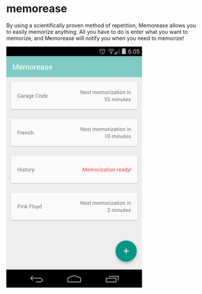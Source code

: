 # memorease
By using a scientifically proven method of repetition, Memorease allows you to easily memorize anything. 
All you have to do is enter what you want to memorize, and Memorease will notify you when you need to memorize!

![Home Screen](https://raw.githubusercontent.com/thomasameisel/memorease/master/screenshots/homescreen.png "Home Screen")
